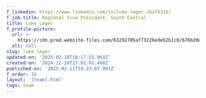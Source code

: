 ```yaml
---
f_linkedin: https://www.linkedin.com/in/luke-leger-26a74316/
f_job-title: Regional Vice President, South Central
title: Luke Leger
f_profile-picture:
  url: >-
    https://cdn.prod.website-files.com/63292785af73226ede52b1c8/676b20d4fd3af79779a67679_(Default%20-%20Off%20White).avif
  alt: null
slug: luke-leger
updated-on: '2025-02-10T18:17:53.963Z'
created-on: '2024-12-20T17:02:02.460Z'
published-on: '2025-02-11T19:23:07.901Z'
f_order: 16
layout: '[team].html'
tags: team
---
```



